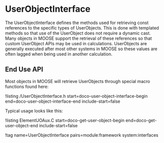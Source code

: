 # UserObjectInterface

The UserObjectInterface defines the methods used for retrieving const references to the specific types of
UserObjects. This is done with templated methods so that use of the UserObject does not require a dynamic
cast. Many objects in MOOSE support the retrieval of these references so that custom UserObject APIs may
be used in calculations. UserObjects are generally executed after most other systems in MOOSE so these
values are often lagged when being used in another calculation.

## End Use API

Most objects in MOOSE will retrieve UserObjects through special macro functions found here:

!listing /UserObjectInterface.h start=doco-user-object-interface-begin end=doco-user-object-interface-end include-start=false

Typical usage looks like this:

!listing ElementUOAux.C start=doco-get-user-object-begin end=doco-get-user-object-end include-start=false

!tag name=UserObjectInterface pairs=module:framework system:interfaces
